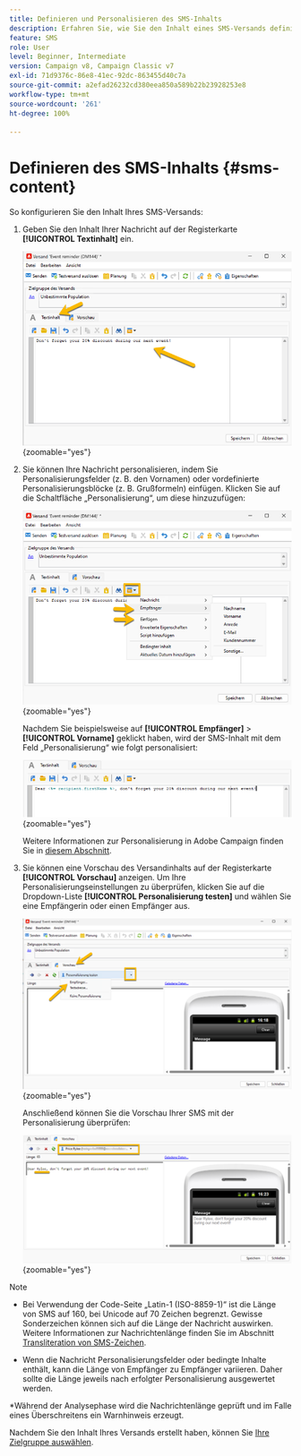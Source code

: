 ```yaml
---
title: Definieren und Personalisieren des SMS-Inhalts
description: Erfahren Sie, wie Sie den Inhalt eines SMS-Versands definieren und personalisieren.
feature: SMS
role: User
level: Beginner, Intermediate
version: Campaign v8, Campaign Classic v7
exl-id: 71d9376c-86e8-41ec-92dc-863455d40c7a
source-git-commit: a2efad26232cd380eea850a589b22b23928253e8
workflow-type: tm+mt
source-wordcount: '261'
ht-degree: 100%

---
```


# Definieren des SMS-Inhalts {#sms-content}

So konfigurieren Sie den Inhalt Ihres SMS-Versands:

1. Geben Sie den Inhalt Ihrer Nachricht auf der Registerkarte **[!UICONTROL Textinhalt]** ein.

   ![](assets/sms_content.png){zoomable="yes"}

1. Sie können Ihre Nachricht personalisieren, indem Sie Personalisierungsfelder (z. B. den Vornamen) oder vordefinierte Personalisierungsblöcke (z. B. Grußformeln) einfügen. Klicken Sie auf die Schaltfläche „Personalisierung“, um diese hinzuzufügen:

   ![](assets/sms_perso.png){zoomable="yes"}

   Nachdem Sie beispielsweise auf **[!UICONTROL Empfänger]** > **[!UICONTROL Vorname]** geklickt haben, wird der SMS-Inhalt mit dem Feld „Personalisierung“ wie folgt personalisiert:

   ![](assets/sms_perso_recipient.png){zoomable="yes"}

   Weitere Informationen zur Personalisierung in Adobe Campaign finden Sie in [diesem Abschnitt](../personalize.md).

1. Sie können eine Vorschau des Versandinhalts auf der Registerkarte **[!UICONTROL Vorschau]** anzeigen. Um Ihre Personalisierungseinstellungen zu überprüfen, klicken Sie auf die Dropdown-Liste **[!UICONTROL Personalisierung testen]** und wählen Sie eine Empfängerin oder einen Empfänger aus.

   ![](assets/sms_preview.png){zoomable="yes"}

   Anschließend können Sie die Vorschau Ihrer SMS mit der Personalisierung überprüfen:

   ![](assets/sms_preview_phone.png){zoomable="yes"}

>[!NOTE]
>
>* Bei Verwendung der Code-Seite „Latin-1 (ISO-8859-1)“ ist die Länge von SMS auf 160, bei Unicode auf 70 Zeichen begrenzt. Gewisse Sonderzeichen können sich auf die Länge der Nachricht auswirken. Weitere Informationen zur Nachrichtenlänge finden Sie im Abschnitt [Transliteration von SMS-Zeichen](smpp-external-account.md#smpp-channel-settings).
>
>* Wenn die Nachricht Personalisierungsfelder oder bedingte Inhalte enthält, kann die Länge von Empfänger zu Empfänger variieren. Daher sollte die Länge jeweils nach erfolgter Personalisierung ausgewertet werden.
>
>*Während der Analysephase wird die Nachrichtenlänge geprüft und im Falle eines Überschreitens ein Warnhinweis erzeugt.

Nachdem Sie den Inhalt Ihres Versands erstellt haben, können Sie [Ihre Zielgruppe auswählen](sms-audience.md).
